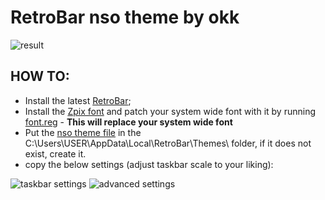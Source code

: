 # RetroBar nso theme by okk

![result](https://i.imgur.com/OWVvdpB.png)

## HOW TO:
- Install the latest [RetroBar](https://github.com/dremin/RetroBar/releases/);
- Install the [Zpix font](https://github.com/okklol/nso-rice-resources/blob/main/common/zpix.ttf) and patch your system wide font with it by running [font.reg](https://github.com/okklol/nso-rice-resources/blob/main/common/font.reg) - **This will replace your system wide font**
- Put the [nso theme file](https://github.com/okklol/nso-rice-resources/blob/main/RetroBar%20Resorces/nso.xaml) in the C:\Users\USER\AppData\Local\RetroBar\Themes\ folder, if it does not exist, create it.
- copy the below settings (adjust taskbar scale to your liking):

![taskbar settings](https://i.imgur.com/uvWD5rD.png)
![advanced settings](https://i.imgur.com/YPXAS0F.png)
